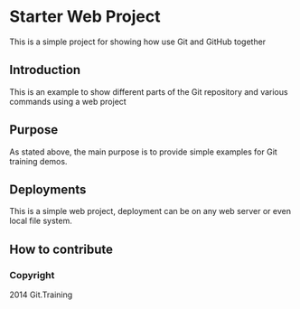 # Starter Web Project

This is a simple project for showing how use Git and GitHub together

## Introduction

This is an example to show different parts of the Git repository and various commands using a web project

## Purpose

As stated above, the main purpose is to provide simple examples for Git training demos.

## Deployments

This is a simple web project, deployment can be on any web server or even local file system.

## How to contribute

### Copyright

2014 Git.Training